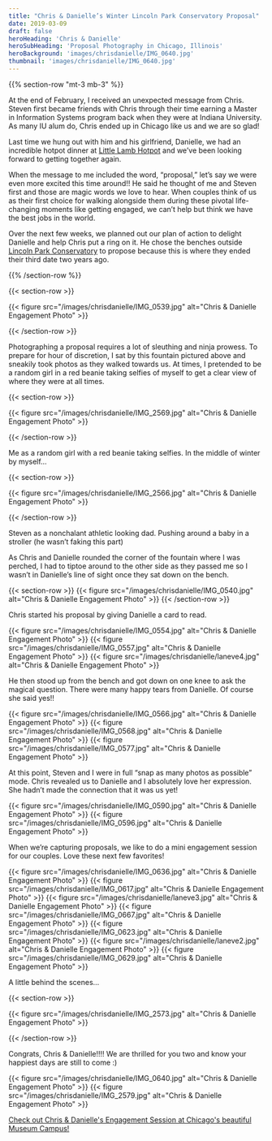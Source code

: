 ```yaml
---
title: "Chris & Danielle’s Winter Lincoln Park Conservatory Proposal"
date: 2019-03-09
draft: false
heroHeading: 'Chris & Danielle'
heroSubHeading: 'Proposal Photography in Chicago, Illinois'
heroBackground: 'images/chrisdanielle/IMG_0640.jpg'
thumbnail: 'images/chrisdanielle/IMG_0640.jpg'
---
```


{{% section-row "mt-3 mb-3" %}}

At the end of February, I received an unexpected message from Chris. Steven first became friends with Chris through their time earning a Master in Information Systems program back when they were at Indiana University. As many IU alum do, Chris ended up in Chicago like us and we are so glad! 

Last time we hung out with him and his girlfriend, Danielle, we had an incredible hotpot dinner at [Little Lamb Hotpot](http://littlelambchicago.com/) and we’ve been looking forward to getting together again. 

When the message to me included the word, “proposal,” let’s say we were even more excited this time around!! He said he thought of me and Steven first and those are magic words we love to hear. When couples think of us as their first choice for walking alongside them during these pivotal life-changing moments like getting engaged, we can’t help but think we have the best jobs in the world. 

Over the next few weeks, we planned out our plan of action to delight Danielle and help Chris put a ring on it. He chose the benches outside [Lincoln Park Conservatory](https://www.chicagoparkdistrict.com/parks-facilities/lincoln-park-conservatory) to propose because this is where they ended their third date two years ago. 

{{% /section-row %}}

{{< section-row >}}

{{< figure src="/images/chrisdanielle/IMG_0539.jpg" alt="Chris & Danielle Engagement Photo" >}}

{{< /section-row >}}

Photographing a proposal requires a lot of sleuthing and ninja prowess. To prepare for hour of discretion, I sat by this fountain pictured above and sneakily took photos as they walked towards us. At times, I pretended to be a random girl in a red beanie taking selfies of myself to get a clear view of where they were at all times.

{{< section-row >}}

{{< figure src="/images/chrisdanielle/IMG_2569.jpg" alt="Chris & Danielle Engagement Photo" >}}

{{< /section-row >}}

Me as a random girl with a red beanie taking selfies.
In the middle of winter by myself…

{{< section-row >}}

{{< figure src="/images/chrisdanielle/IMG_2566.jpg" alt="Chris & Danielle Engagement Photo" >}}

{{< /section-row >}}

Steven as a nonchalant athletic looking dad.
Pushing around a baby in a stroller (he wasn’t faking this part)

As Chris and Danielle rounded the corner of the fountain where I was perched, I had to tiptoe around to the other side as they passed me so I wasn’t in Danielle’s line of sight once they sat down on the bench. 

{{< section-row >}}
{{< figure src="/images/chrisdanielle/IMG_0540.jpg" alt="Chris & Danielle Engagement Photo" >}}
{{< /section-row >}}

Chris started his proposal by giving Danielle a card to read.

{{< figure src="/images/chrisdanielle/IMG_0554.jpg" alt="Chris & Danielle Engagement Photo" >}}
{{< figure src="/images/chrisdanielle/IMG_0557.jpg" alt="Chris & Danielle Engagement Photo" >}}
{{< figure src="/images/chrisdanielle/laneve4.jpg" alt="Chris & Danielle Engagement Photo" >}}

He then stood up from the bench and got down on one knee to ask the magical question. There were many happy tears from Danielle. Of course she said yes!!

{{< figure src="/images/chrisdanielle/IMG_0566.jpg" alt="Chris & Danielle Engagement Photo" >}}
{{< figure src="/images/chrisdanielle/IMG_0568.jpg" alt="Chris & Danielle Engagement Photo" >}}
{{< figure src="/images/chrisdanielle/IMG_0577.jpg" alt="Chris & Danielle Engagement Photo" >}}

At this point, Steven and I were in full “snap as many photos as possible” mode. Chris revealed us to Danielle and I absolutely love her expression. She hadn’t made the connection that it was us yet! 

{{< figure src="/images/chrisdanielle/IMG_0590.jpg" alt="Chris & Danielle Engagement Photo" >}}
{{< figure src="/images/chrisdanielle/IMG_0596.jpg" alt="Chris & Danielle Engagement Photo" >}}

When we’re capturing proposals, we like to do a mini engagement session for our couples. Love these next few favorites!

{{< figure src="/images/chrisdanielle/IMG_0636.jpg" alt="Chris & Danielle Engagement Photo" >}}
{{< figure src="/images/chrisdanielle/IMG_0617.jpg" alt="Chris & Danielle Engagement Photo" >}}
{{< figure src="/images/chrisdanielle/laneve3.jpg" alt="Chris & Danielle Engagement Photo" >}}
{{< figure src="/images/chrisdanielle/IMG_0667.jpg" alt="Chris & Danielle Engagement Photo" >}}
{{< figure src="/images/chrisdanielle/IMG_0623.jpg" alt="Chris & Danielle Engagement Photo" >}}
{{< figure src="/images/chrisdanielle/laneve2.jpg" alt="Chris & Danielle Engagement Photo" >}}
{{< figure src="/images/chrisdanielle/IMG_0629.jpg" alt="Chris & Danielle Engagement Photo" >}}

A little behind the scenes…

{{< section-row >}}

{{< figure src="/images/chrisdanielle/IMG_2573.jpg" alt="Chris & Danielle Engagement Photo" >}}

{{< /section-row >}}

Congrats, Chris & Danielle!!!! We are thrilled for you two and know your happiest days are still to come :)

{{< figure src="/images/chrisdanielle/IMG_0640.jpg" alt="Chris & Danielle Engagement Photo" >}}
{{< figure src="/images/chrisdanielle/IMG_2579.jpg" alt="Chris & Danielle Engagement Photo" >}}

[Check out Chris & Danielle's Engagement Session at Chicago's beautiful Museum Campus!](/portfolio/weddings/photos/chicago-engagement-museum-campus-chris-danielle/)